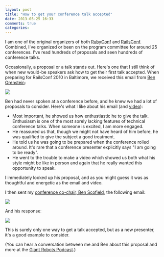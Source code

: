 ```yaml
---
layout: post
title: "How to get your conference talk accepted"
date: 2013-05-25 16:33
comments: true
categories:
---
```

I am one of the original organizers of both <a href="http://rubyconf.org">RubyConf</a> and <a href="http://railsconf.com">RailsConf</a>.  Combined, I've organized or been on the program committee for around 25 conferences.  I've read hundreds of proposals and seen hundreds of conference talks.

Occasionally, a proposal or a talk stands out. Here's one that I still think of when new would-be speakers ask how to get their first talk accepted. When preparing for RailsConf 2010 in Baltimore, we received this email from <a href="https://twitter.com/r00k">Ben Orenstein</a>:

<img src="https://www.evernote.com/shard/s10/sh/f55ad33d-1d6b-4b65-a99f-101cbbb0102f/e65102090bed40292d838dbea4519ed4/deep/0/Screenshot%205/25/13%204:37%20PM.png">

Ben had never spoken at a conference before, and he knew we had a lot of proposals to consider.  Here's what I like about his email (and <a href="http://www.youtube.com/watch?v=pg33EQCdMxw">video</a>):
<ul>
<li>Most important, he showed us how enthustiastic he to give the talk. Enthusiasm is one of the most sorely lacking features of technical conference talks. When someone is excited, I am more engaged.</li>
<li>He reassured us that, though we might not have heard of him before, he was qualified to give the subject a good treatment.</li>
<li>He told us he was going to be prepared when the conference rolled around. It's rare that a conference presenter explicitly says "I am going to be ready".</li>
<li>He went to the trouble to make a video which showed us both what his style might be like in person and again that he really wanted this opportunity to speak.</li>
</ul>
I immediately looked up his proposal, and as you might guess it was as thoughtful and energetic as the email and video.

I then sent my <a href="http://benscofield.com/">conference co-chair, Ben Scofield</a>, the following email:

<img src="https://www.evernote.com/shard/s10/sh/c94adab6-544d-42a0-8dc8-8a0204a2f7c4/adf24b4fa91301619dbdd76a0c0bd6d2/deep/0/Screenshot%205/25/13%204:55%20PM.png">

And his response:

<img src="https://www.evernote.com/shard/s10/sh/c5578176-2ce1-4df1-ba3d-9bd381702981/3b61f42fb63bbeda938dbb35d8cd0dec/deep/0/Screenshot%205/25/13%205:00%20PM.png">

This is surely only one way to get a talk accepted, but as a new presenter, it's a good example to consider.

(You can hear a conversation between me and Ben about this proposal and more at the <a href="http://learn.thoughtbot.com/podcast/44">Giant Robots Podcast</a>.)
